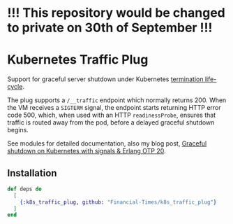 # !!! This repository would be changed to private on 30th of September !!!

# Kubernetes Traffic Plug

Support for graceful server shutdown under Kubernetes [termination life-cycle](s://kubernetes.io/docs/concepts/workloads/pods/pod/#termination-of-pods).

The plug supports a `/__traffic` endpoint which normally returns 200. When the VM 
receives a `SIGTERM` signal, the endpoint starts returning HTTP error code 500, 
which, when used with an HTTP `readinessProbe`, ensures that traffic is routed away 
from the pod, before a delayed graceful shutdown begins.

See modules for detailed documentation, also my blog post, [Graceful shutdown on Kubernetes with signals & Erlang OTP 20](https://medium.com/@ellispritchard/graceful-shutdown-on-kubernetes-with-signals-erlang-otp-20-a22325e8ae98).

## Installation

```elixir
def deps do
  [
    {:k8s_traffic_plug, github: "Financial-Times/k8s_traffic_plug"}
  ]
end
```
